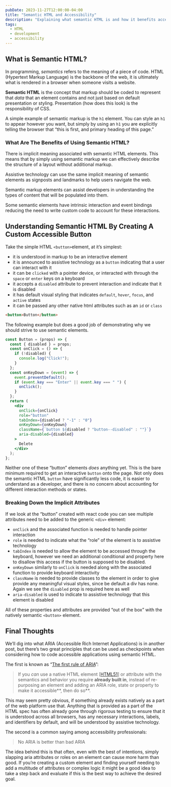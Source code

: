 ```yaml
---
pubDate: 2023-11-27T12:00:00-04:00
title: "Semantic HTML and Accessibility"
description: "Explaining what semantic HTML is and how it benefits accessibility"
tags:
  - HTML
  - development
  - accessibility
---
```


## What is Semantic HTML?

In programming, _semantics_ refers to the meaning of a piece of code. HTML (Hypertext Markup Language) is the backbone of the web, it is ultimately what is rendered in a browser when someone visits a website.

**Semantic HTML** is the concept that markup should be coded to represent that _data_ that an element contains and not just based on default presentation or styling. Presentation (how does this look) is the responsibility of CSS.

A simple example of semantic markup is the `h1` element. You can style an `h1` to appear however you want, but simply by using an `h1` you are explicitly telling the browser that “this is first, and primary heading of this page.”

### What Are The Benefits of Using Semantic HTML?

There is implicit meaning associated with semantic HTML elements. This means that by simply using semantic markup we can effectively describe the structure of a layout without additional markup.

Assistive technology can use the same implicit meaning of semantic elements as signposts and landmarks to help users navigate the web.

Semantic markup elements can assist developers in understanding the types of content that will be populated into them.

Some semantic elements have intrinsic interaction and event bindings reducing the need to write custom code to account for these interactions.

## Understanding Semantic HTML By Creating A Custom Accessible Button

Take the simple HTML `<button>`element, at it’s simplest:

- it is understood in markup to be an interactive element
- it is announced to assistive technology as a `button` indicating that a user can interact with it
- it can be `clicked` with a pointer device, or interacted with through the `space` or `enter` keys on a keyboard
- it accepts a `disabled` attribute to prevent interaction and indicate that it is disabled
- it has default visual styling that indicates `default`, `hover`, `focus`, and `active` states
- it can be passed any other native html attributes such as an `id` or `class`

```html
<button>Button</button>
```

The following example but does a good job of demonstrating why we should strive to use semantic elements.

```jsx
const Button = (props) => {
  const { disabled } = props;
  const onClick = () => {
    if (!disabled) {
      console.log("Click!");
    }
  };
  const onKeyDown = (event) => {
    event.preventDefault();
    if (event.key === "Enter" || event.key === " ") {
      onClick();
    }
  };
  return (
    <div
      onClick={onClick}
      role="button"
      tabIndex={disabled ? "-1" : "0"}
      onKeyDown={onKeyDown}
      className={`button ${disabled ? "button--disabled" : ""}`}
      aria-disabled={disabled}
    >
      Delete
    </div>
  );
};
```

Neither one of these “button” elements _does_ anything yet. This is the bare minimum required to get an interactive `button` onto the page. Not only does the semantic HTML `button` have significantly less code, it is easier to understand as a developer, and there is no concern about accounting for different interaction methods or states.

### Breaking Down the Implicit Attributes

If we look at the “button” created with react code you can see multiple attributes need to be added to the generic `<div>` element:

- `onClick` and the associated function is needed to handle pointer interaction
- `role` is needed to indicate what the “role” of the element is to assistive technology
- `tabIndex` is needed to allow the element to be accessed through the keyboard, however we need an additional conditional and property here to disallow this access if the button is supposed to be disabled.
- `onKeyDown` similarly to `onClick` is needed along with the associated function to provide keyboard interactivity
- `className` is needed to provide classes to the element in order to give provide any meaningful visual styles, since be default a div has none. Again we see the `disabled` prop is required here as well
- `aria-disabled` is used to indicate to assistive technology that this element is disabled

All of these properties and attributes are provided “out of the box” with the natively semantic `<button>` element.

## Final Thoughts

We’ll dig into what ARIA (Accessible Rich Internet Applications) is in another post, but there’s two great principles that can be used as checkpoints when considering how to code accessible applications using semantic HTML.

The first is known as “[The first rule of ARIA](https://www.w3.org/TR/using-aria/#rule1)”:

> If you _can_ use a native HTML element [[HTML51](https://www.w3.org/TR/using-aria/#bib-html51)] or attribute with the semantics and behavior you require **already built in**, instead of re-purposing an element and adding an ARIA role, state or property to make it accessible**, then do so**.

This may seem pretty obvious, if something already exists natively as a part of the web platform use that. Anything that is provided as a part of the HTML spec has often already gone through rigorous testing to ensure that it is understood across all browsers, has any necessary interactions, labels, and identifiers by default, and will be understood by assistive technology.

The second is a common saying among accessibility professionals:

> No ARIA is better than bad ARIA

The idea behind this is that often, even with the best of intentions, simply slapping aria attributes or roles on an element can cause more harm than good. If you’re creating a custom element and finding yourself needing to add a multitude of attributes or complex logic it might be a good idea to take a step back and evaluate if this is the best way to achieve the desired goal.
